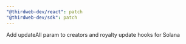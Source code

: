 ```yaml
---
"@thirdweb-dev/react": patch
"@thirdweb-dev/sdk": patch
---
```


Add updateAll param to creators and royalty update hooks for Solana
